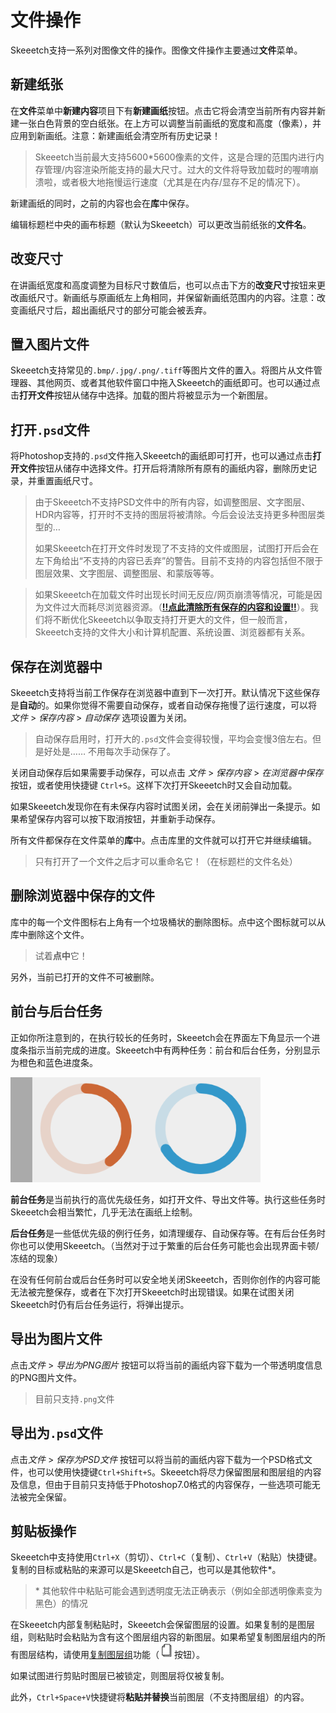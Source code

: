 # 文件操作

Skeeetch支持一系列对图像文件的操作。图像文件操作主要通过**文件**菜单。

## 新建纸张

在**文件**菜单中**新建内容**项目下有**新建画纸**按钮。点击它将会清空当前所有内容并新建一张白色背景的空白纸张。在上方可以调整当前画纸的宽度和高度（像素），并应用到新画纸。注意：新建画纸会清空所有历史记录！

> Skeeetch当前最大支持5600*5600像素的文件，这是合理的范围内进行内存管理/内容渲染所能支持的最大尺寸。过大的文件将导致加载时的喔唷崩溃啦，或者极大地拖慢运行速度（尤其是在内存/显存不足的情况下）。

新建画纸的同时，之前的内容也会在**库**中保存。

编辑标题栏中央的画布标题（默认为Skeeetch）可以更改当前纸张的**文件名**。

## 改变尺寸

在讲画纸宽度和高度调整为目标尺寸数值后，也可以点击下方的**改变尺寸**按钮来更改画纸尺寸。新画纸与原画纸左上角相同，并保留新画纸范围内的内容。注意：改变画纸尺寸后，超出画纸尺寸的部分可能会被丢弃。

## 置入图片文件

Skeeetch支持常见的`.bmp/.jpg/.png/.tiff`等图片文件的置入。将图片从文件管理器、其他网页、或者其他软件窗口中拖入Skeeetch的画纸即可。也可以通过点击**打开文件**按钮从储存中选择。加载的图片将被显示为一个新图层。

## 打开`.psd`文件

将Photoshop支持的`.psd`文件拖入Skeeetch的画纸即可打开，也可以通过点击**打开文件**按钮从储存中选择文件。打开后将清除所有原有的画纸内容，删除历史记录，并重置画纸尺寸。

> 由于Skeeetch不支持PSD文件中的所有内容，如调整图层、文字图层、HDR内容等，打开时不支持的图层将被清除。今后会设法支持更多种图层类型的…
>
> 如果Skeeetch在打开文件时发现了不支持的文件或图层，试图打开后会在左下角给出“不支持的内容已丢弃”的警告。目前不支持的内容包括但不限于图层效果、文字图层、调整图层、和蒙版等等。

> 如果Skeeetch在加载文件时出现长时间无反应/网页崩溃等情况，可能是因为文件过大而耗尽浏览器资源。（[**!!点此清除所有保存的内容和设置!!**](https://iraka-c.github.io/Skeeetch/index.html?clear=1&reset=1)）。我们将不断优化Skeeetch以争取支持打开更大的文件，但一般而言，Skeeetch支持的文件大小和计算机配置、系统设置、浏览器都有关系。

## 保存在浏览器中

Skeeetch支持将当前工作保存在浏览器中直到下一次打开。默认情况下这些保存是**自动**的。如果你觉得不需要自动保存，或者自动保存拖慢了运行速度，可以将 *文件* > *保存内容* > *自动保存* 选项设置为关闭。

>  自动保存启用时，打开大的`.psd`文件会变得较慢，平均会变慢3倍左右。但是好处是…… 不用每次手动保存了。

关闭自动保存后如果需要手动保存，可以点击 *文件* > *保存内容* > *在浏览器中保存* 按钮，或者使用快捷键 `Ctrl+S`。这样下次打开Skeeetch时又会自动加载。

如果Skeeetch发现你在有未保存内容时试图关闭，会在关闭前弹出一条提示。如果希望保存内容可以按下取消按钮，并重新手动保存。

所有文件都保存在文件菜单的**库**中。点击库里的文件就可以打开它并继续编辑。

> 只有打开了一个文件之后才可以重命名它！（在标题栏的文件名处）

## 删除浏览器中保存的文件

库中的每一个文件图标右上角有一个垃圾桶状的删除图标。点中这个图标就可以从库中删除这个文件。

> 试着**点中**它！

另外，当前已打开的文件不可被删除。

## 前台与后台任务

正如你所注意到的，在执行较长的任务时，Skeeetch会在界面左下角显示一个进度条指示当前完成的进度。Skeeetch中有两种任务：前台和后台任务，分别显示为橙色和蓝色进度条。

<img src="./images/task-indicator.png" width="400"/>

**前台任务**是当前执行的高优先级任务，如打开文件、导出文件等。执行这些任务时Skeeetch会相当繁忙，几乎无法在画纸上绘制。

**后台任务**是一些低优先级的例行任务，如清理缓存、自动保存等。在有后台任务时你也可以使用Skeeetch。（当然对于过于繁重的后台任务可能也会出现界面卡顿/冻结的现象）

在没有任何前台或后台任务时可以安全地关闭Skeeetch，否则你创作的内容可能无法被完整保存，或者在下次打开Skeeetch时出现错误。如果在试图关闭Skeeetch时仍有后台任务运行，将弹出提示。

## 导出为图片文件

点击*文件* > *导出为PNG图片* 按钮可以将当前的画纸内容下载为一个带透明度信息的PNG图片文件。

> 目前只支持`.png`文件

## 导出为`.psd`文件

点击*文件* > *保存为PSD文件* 按钮可以将当前的画纸内容下载为一个PSD格式文件，也可以使用快捷键`Ctrl+Shift+S`。Skeeetch将尽力保留图层和图层组的内容及信息，但由于目前只支持低于Photoshop7.0格式的内容保存，一些选项可能无法被完全保留。

## 剪贴板操作

Skeeetch中支持使用`Ctrl+X`（剪切）、`Ctrl+C`（复制）、`Ctrl+V`（粘贴）快捷键。复制的目标或粘贴的来源可以是Skeeetch自己，也可以是其他软件\*。

> \* 其他软件中粘贴可能会遇到透明度无法正确表示（例如全部透明像素变为黑色）的情况

在Skeeetch内部复制粘贴时，Skeeetch会保留图层的设置。如果复制的是图层组，则粘贴时会粘贴为含有这个图层组内容的新图层。如果希望复制图层组内的所有图层结构，请使用[复制图层组](./layers.md#复制图层图层组)功能（<img src="../../../resources/copy-layer.svg" height="24"/>按钮）。

如果试图进行剪贴时图层已被锁定，则图层将仅被复制。

此外，`Ctrl+Space+V`快捷键将**粘贴并替换**当前图层（不支持图层组）的内容。

